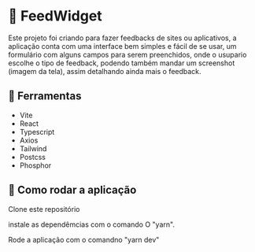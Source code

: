 # :pencil: FeedWidget

  Este projeto foi criando para fazer feedbacks de sites ou aplicativos, a aplicação conta com uma interface bem simples e fácil de se usar, um formulário com alguns campos para serem preenchidos, onde o usupario escolhe o tipo de feedback, podendo também mandar um screenshot (imagem da tela), assim detalhando ainda mais o feedback.

## :wrench: Ferramentas

<ul>
  <li>Vite</li>
  <li>React</li>
  <li>Typescript</li>
  <li>Axios</li>
  <li>Tailwind</li>
  <li>Postcss</li>
  <li>Phosphor</li>
</ul>


## :page_with_curl: Como rodar a aplicação

  <p>Clone este repositório</p>
  <p>instale as dependêmcias com o comando O "yarn".</p>
  <p>Rode a aplicação com o comandno "yarn dev"</p>
